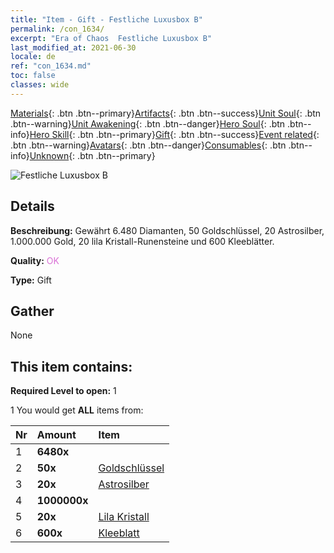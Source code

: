 ```yaml
---
title: "Item - Gift - Festliche Luxusbox B"
permalink: /con_1634/
excerpt: "Era of Chaos  Festliche Luxusbox B"
last_modified_at: 2021-06-30
locale: de
ref: "con_1634.md"
toc: false
classes: wide
---
```

 [Materials](/ItemsDE/){: .btn .btn--primary}[Artifacts](/ItemsDE/Artifacts/){: .btn .btn--success}[Unit Soul](/ItemsDE/UnitSoul/){: .btn .btn--warning}[Unit Awakening](/ItemsDE/UnitAwakening/){: .btn .btn--danger}[Hero Soul](/ItemsDE/HeroSoul/){: .btn .btn--info}[Hero Skill](/ItemsDE/HeroSkill/){: .btn .btn--primary}[Gift](/ItemsDE/Gift/){: .btn .btn--success}[Event related](/ItemsDE/Events/){: .btn .btn--warning}[Avatars](/ItemsDE/Avatars/){: .btn .btn--danger}[Consumables](/ItemsDE/Consumables/){: .btn .btn--info}[Unknown](/ItemsDE/Unknown/){: .btn .btn--primary}

 ![Festliche Luxusbox B](/images/t/i_907249.png)

## Details
 **Beschreibung:** Gewährt 6.480 Diamanten, 50 Goldschlüssel, 20 Astrosilber, 1.000.000 Gold, 20 lila Kristall-Runensteine und 600 Kleeblätter.

 **Quality:** <span style="color: #DA70D6">OK</span>

 **Type:** Gift

## Gather

  None

## This item contains:

 **Required Level to open:** 1

 1 You would get **ALL** items  from:

  | Nr | Amount |     Item    |
  |:---|:-------|:------------|
  | 1 |  **6480x** | <i class="fas fa-gem"/> |  | 
  | 2 |  **50x** | [Goldschlüssel](/ItemsDE/con_783/) |  | 
  | 3 |  **20x** | [Astrosilber](/ItemsDE/con_969/) |  | 
  | 4 |  **1000000x** | <i class="fas fa-coins"/> |  | 
  | 5 |  **20x** | [Lila Kristall](/ItemsDE/con_720/) |  | 
  | 6 |  **600x** | [Kleeblatt](/ItemsDE/con_537/) |  | 
